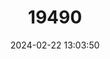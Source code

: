 ---
title: "19490"
category: "Rhinichthys deaconi"
draft: false
date: 2024-02-22 13:03:50
languages:
  English: ["Las Vegas Dace"]
---